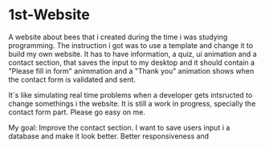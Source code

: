 # 1st-Website
<p>A website about bees that i created during the time i was studying programming. The instruction i got was to use a template and change it to build my own website. It has to have information, a quiz, ui animation and a contact section, that saves the input to my desktop and it should contain a "Please fill in form" animmation and a "Thank you"  animation shows when the contact form is validated and sent. </p>
It´s like simulating real time problems when a developer gets intsructed to change somethings i the website. 
It is still a work in progress, specially the contact form part. Please go easy on me.

My goal:
Improve the contact section. I want to save users input i a database and make it look better.
Better responsiveness and 
